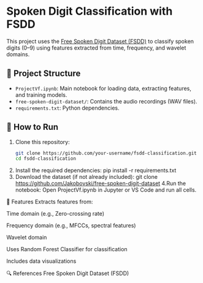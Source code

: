 # Spoken Digit Classification with FSDD

This project uses the [Free Spoken Digit Dataset (FSDD)](https://github.com/Jakobovski/free-spoken-digit-dataset) to classify spoken digits (0–9) using features extracted from time, frequency, and wavelet domains.

## 📁 Project Structure

- `ProjectVf.ipynb`: Main notebook for loading data, extracting features, and training models.
- `free-spoken-digit-dataset/`: Contains the audio recordings (WAV files).
- `requirements.txt`: Python dependencies.

## 🚀 How to Run

1. Clone this repository:
   ```bash
   git clone https://github.com/your-username/fsdd-classification.git
   cd fsdd-classification

2. Install the required dependencies:
   pip install -r requirements.txt
3. Download the dataset (if not already included):
  git clone https://github.com/Jakobovski/free-spoken-digit-dataset
4.Run the notebook: Open ProjectVf.ipynb in Jupyter or VS Code and run all cells.

🧠 Features
Extracts features from:

Time domain (e.g., Zero-crossing rate)

Frequency domain (e.g., MFCCs, spectral features)

Wavelet domain

Uses Random Forest Classifier for classification

Includes data visualizations

🔍 References
Free Spoken Digit Dataset (FSDD)
